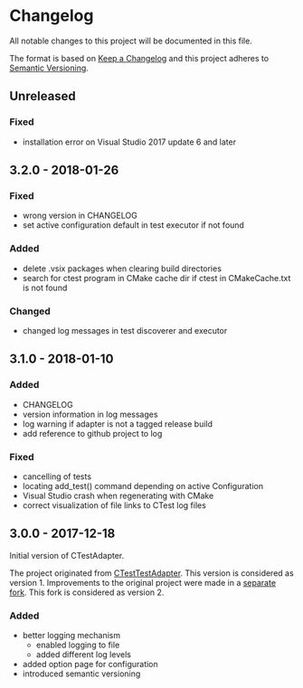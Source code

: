 # Changelog
All notable changes to this project will be documented in this file.

The format is based on [Keep a Changelog](http://keepachangelog.com/en/1.0.0/)
and this project adheres to [Semantic Versioning](http://semver.org/spec/v2.0.0.html).

## Unreleased

### Fixed

 - installation error on Visual Studio 2017 update 6 and later

## 3.2.0 - 2018-01-26

### Fixed

 - wrong version in CHANGELOG
 - set active configuration default in test executor if not found 

### Added

 - delete .vsix packages when clearing build directories
 - search for ctest program in CMake cache dir if ctest in CMakeCache.txt is not found

### Changed

 - changed log messages in test discoverer and executor
 
## 3.1.0 - 2018-01-10

### Added

 - CHANGELOG
 - version information in log messages
 - log warning if adapter is not a tagged release build
 - add reference to github project to log

### Fixed

 - cancelling of tests
 - locating add_test() command depending on active Configuration
 - Visual Studio crash when regenerating with CMake
 - correct visualization of file links to CTest log files

## 3.0.0 - 2017-12-18

Initial version of CTestAdapter.

The project originated from [CTestTestAdapter](https://github.com/toeb/CTestTestAdapter).
This version is considered as version 1. Improvements to the original project were made 
in a [separate fork](https://github.com/micst/CTestTestAdapter). This fork is considered
as version 2.

### Added

 - better logging mechanism
   - enabled logging to file
   - added different log levels
 - added option page for configuration
 - introduced semantic versioning
